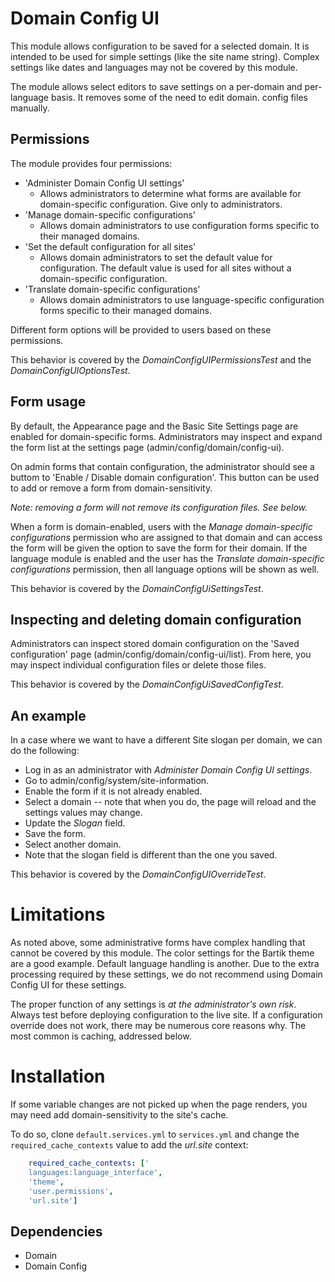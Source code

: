 Domain Config UI
================

This module allows configuration to be saved for a selected domain. 
It is intended to be used for simple settings (like the site name string). 
Complex settings like dates and languages may not be covered by this module.

The module allows select editors to save settings on a per-domain 
and per-language basis. It removes some of the need to edit domain.
config files manually.

## Permissions

The module provides four permissions:

* 'Administer Domain Config UI settings'
    - Allows administrators to determine what forms are available 
    for domain-specific configuration. Give only to administrators.
* 'Manage domain-specific configurations'
    - Allows domain administrators to use configuration forms 
    specific to their managed domains.
* 'Set the default configuration for all sites'
    - Allows domain administrators to set the default value for configuration. 
    The default value is used for all sites without a domain-specific 
    configuration.
* 'Translate domain-specific configurations'
    - Allows domain administrators to use language-specific configuration 
    forms specific to their managed domains.

Different form options will be provided to users based on these permissions.

This behavior is covered by the *DomainConfigUIPermissionsTest* 
and the *DomainConfigUIOptionsTest*.

## Form usage

By default, the Appearance page and the Basic Site Settings page are enabled 
for domain-specific forms. Administrators may inspect and expand the form list 
at the settings page (admin/config/domain/config-ui).

On admin forms that contain configuration, the administrator should see a 
buttom to 'Enable / Disable domain configuration'. This button can be used 
to add or remove a form from domain-sensitivity.

*Note: removing a form will not remove its configuration files. See below.*

When a form is domain-enabled, users with the 
*Manage domain-specific configurations* permission who are assigned to that 
domain and can access the form will be given the option to save the form for 
their domain. If the language module is enabled and the user has the 
*Translate domain-specific configurations* permission, then all language 
options will be shown as well.

This behavior is covered by the *DomainConfigUiSettingsTest*.

## Inspecting and deleting domain configuration

Administrators can inspect stored domain configuration on the 
'Saved configuration' page (admin/config/domain/config-ui/list). 
From here, you may inspect individual configuration files or delete those files.

This behavior is covered by the *DomainConfigUiSavedConfigTest*.

## An example

In a case where we want to have a different Site slogan per domain, 
we can do the following:

* Log in as an administrator with *Administer Domain Config UI settings*.
* Go to admin/config/system/site-information.
* Enable the form if it is not already enabled.
* Select a domain -- note that when you do, the page will reload and 
  the settings values may change.
* Update the *Slogan* field.
* Save the form.
* Select another domain.
* Note that the slogan field is different than the one you saved.

This behavior is covered by the *DomainConfigUIOverrideTest*.

# Limitations

As noted above, some administrative forms have complex handling that 
cannot be covered by this module. The color settings for the Bartik 
theme are a good example. Default language handling is another. 
Due to the extra processing required by these settings, we do not 
recommend using Domain Config UI for these settings.

The proper function of any settings is *at the administrator's own risk*. 
Always test before deploying configuration to the live site. 
If a configuration override does not work, there may be numerous core 
reasons why. The most common is caching, addressed below.

# Installation

If some variable changes are not picked up when the page renders, 
you may need add domain-sensitivity to the site's cache.

To do so, clone  `default.services.yml` to `services.yml` and change the
`required_cache_contexts` value to add the *url.site* context:

```YAML
    required_cache_contexts: ['
    languages:language_interface', 
    'theme', 
    'user.permissions', 
    'url.site']
```

## Dependencies

- Domain
- Domain Config
